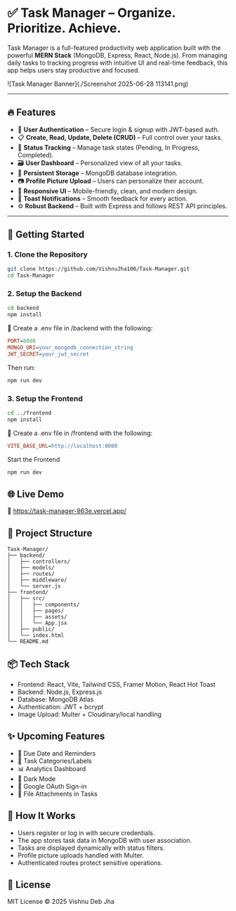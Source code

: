 # ✅ Task Manager – Organize. Prioritize. Achieve.

Task Manager is a full-featured productivity web application built with the powerful **MERN Stack** (MongoDB, Express, React, Node.js). From managing daily tasks to tracking progress with intuitive UI and real-time feedback, this app helps users stay productive and focused.

![Task Manager Banner](./Screenshot 2025-06-28 113141.png) <!-- Optional: Add screenshot or GIF -->

---

## 🔥 Features

- 🔐 **User Authentication** – Secure login & signup with JWT-based auth.
- 📋 **Create, Read, Update, Delete (CRUD)** – Full control over your tasks.
- 🎯 **Status Tracking** – Manage task states (Pending, In Progress, Completed).
- 🗃️ **User Dashboard** – Personalized view of all your tasks.
- 💾 **Persistent Storage** – MongoDB database integration.
- 📷 **Profile Picture Upload** – Users can personalize their account.
- 🔄 **Responsive UI** – Mobile-friendly, clean, and modern design.
- 🌈 **Toast Notifications** – Smooth feedback for every action.
- ⚙️ **Robust Backend** – Built with Express and follows REST API principles.

---

## 🚀 Getting Started

### 1. Clone the Repository

```bash
git clone https://github.com/VishnuJha100/Task-Manager.git
cd Task-Manager
```

### 2. Setup the Backend
```bash
cd backend
npm install
```

🔑 Create a .env file in /backend with the following:
```ini
PORT=8000
MONGO_URI=your_mongodb_connection_string
JWT_SECRET=your_jwt_secret
```

Then run:
```bash
npm run dev
```

### 3. Setup the Frontend
```bash
cd ../frontend
npm install
```

🔑 Create a .env file in /frontend with the following:
```ini
VITE_BASE_URL=http://localhost:8000
```

Start the Frontend
```bash
npm run dev
```

## 🌐 Live Demo
🔗 https://task-manager-863e.vercel.app/

## 🧱 Project Structure
```pgsql
Task-Manager/
├── backend/
│   ├── controllers/
│   ├── models/
│   ├── routes/
│   ├── middleware/
│   └── server.js
├── frontend/
│   ├── src/
│   │   ├── components/
│   │   ├── pages/
│   │   ├── assets/
│   │   └── App.jsx
│   ├── public/
│   └── index.html
└── README.md
```

## 📦 Tech Stack
- Frontend: React, Vite, Tailwind CSS, Framer Motion, React Hot Toast
- Backend: Node.js, Express.js
- Database: MongoDB Atlas
- Authentication: JWT + bcrypt
- Image Upload: Multer + Cloudinary/local handling

## ✨ Upcoming Features
- 📆 Due Date and Reminders
- 🧾 Task Categories/Labels
- 📊 Analytics Dashboard
- 🌙 Dark Mode
- 🔐 Google OAuth Sign-in
- 📁 File Attachments in Tasks

## 🧠 How It Works
- Users register or log in with secure credentials.
- The app stores task data in MongoDB with user association.
- Tasks are displayed dynamically with status filters.
- Profile picture uploads handled with Multer.
- Authenticated routes protect sensitive operations.

## 📜 License
MIT License © 2025 Vishnu Deb Jha
